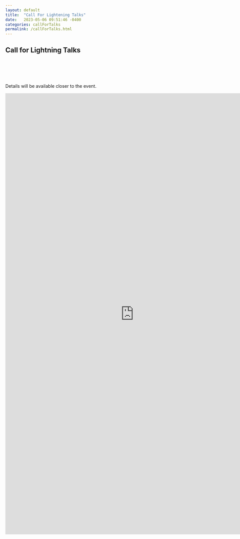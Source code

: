 ```yaml
---
layout: default
title:  "Call For Lightening Talks"
date:   2023-05-06 09:51:46 -0400
categories: callForTalks
permalink: /callForTalks.html
---
```


<h2>Call for Lightning Talks</h2>

<div style="padding-top: 60px;"></div>

Details will be available closer to the event.

<iframe src="https://docs.google.com/forms/d/e/1FAIpQLSc7psXVVGNtUW_7TwpFum_tPwmuzwDlooA4mbQsv8Sqzgabxg/viewform?embedded=true" width="800" height="1375" frameborder="0" marginheight="0" marginwidth="0">Loading…</iframe>


<div style="padding-bottom: 60px;"></div>
